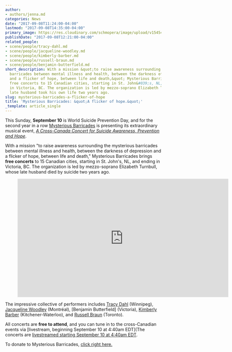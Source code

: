 ```yaml
---
author:
- authors/jenna.md
categories: News
date: "2017-09-08T11:24:00-04:00"
lastmod: "2017-09-08T14:35:00-04:00"
primary_image: https://res.cloudinary.com/schmopera/image/upload/v1545409169/media/webhook-uploads/1504885654136/Cross%20Canada.jpg.jpg
publishDate: "2017-09-08T12:21:00-04:00"
related_people:
- scene/people/tracy-dahl.md
- scene/people/jacqueline-woodley.md
- scene/people/kimberly-barber.md
- scene/people/russell-braun.md
- scene/people/benjamin-butterfield.md
short_description: With a mission &quot;to raise awareness surrounding the mysterious
  barricades between mental illness and health, between the darkness of depression
  and a flicker of hope, between life and death,&quot; Mysterious Barricades brings
  free concerts to 15 Canadian cities, starting in St. John&#039;s, NL, and ending
  in Victoria, BC. The organization is led by mezzo-soprano Elizabeth Turnbull, whose
  late husband took his own life two years ago.
slug: mysterious-barricades-a-flicker-of-hope
title: 'Mysterious Barricades: &quot;A flicker of hope.&quot;'
_template: article_single
---
```


This Sunday, **September 10** is World Suicide Prevention Day, and for the second year in a row [Mysterious Barricades](http://www.mysteriousbarricades.org/concerts/) is presenting its extraordinary musical event, [*A Cross-Canada Concert for Suicide Awareness, Prevention and Hope*](http://www.mysteriousbarricades.org/concerts/). 

With a mission "to raise awareness surrounding the mysterious barricades between mental illness and health, between the darkness of depression and a flicker of hope, between life and death," Mysterious Barricades brings **free concerts** to 15 Canadian cities, starting in St. John's, NL, and ending in Victoria, BC. The organization is led by mezzo-soprano Elizabeth Turnbull, whose late husband died by suicide two years ago. 

<figure data-type="video">
<iframe width="680" height="383" src="https://www.youtube.com/embed/4gQVwswbrGM" frameborder="0" allowfullscreen></iframe>
</figure>

The impressive collective of performers includes [Tracy Dahl](/scene/people/tracy-dahl/) (Winnipeg), [Jacqueline Woodley](/scene/people/jacqueline-woodley/) (Montréal), [Benjamin Butterfield] (Victoria), [Kimberly Barber](/whos-afraid-of-the-aging-singer_2/) (Kitchener-Waterloo), and [Russell Braun](/scene/people/russell-braun/) (Toronto).

All concerts are **free to attend**, and you can tune in to the cross-Canadian events via [livestream, beginning September 10 at 4:40am EDT](The concerts are [livestreamed starting September 10 at 4:40am EDT](https://livestream.com/ualberta/mysterious-barricades-2017).

To donate to Mysterious Barricades, [click right here.](http://www.mysteriousbarricades.org/donate/)


